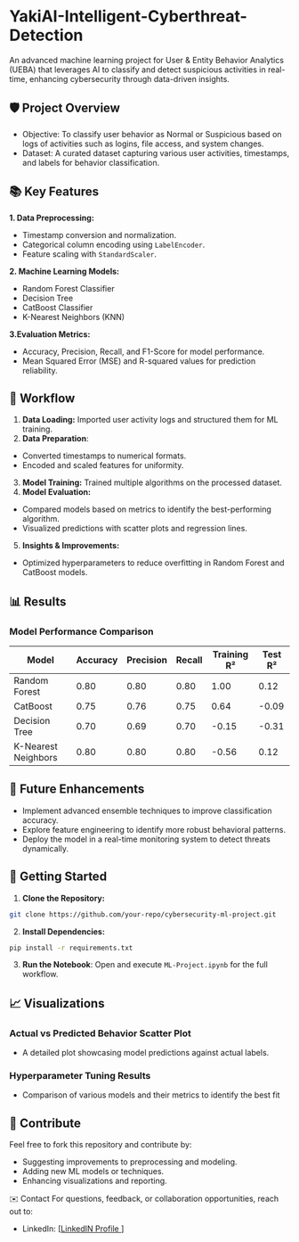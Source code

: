 # YakiAI-Intelligent-Cyberthreat-Detection
An advanced machine learning project for User &amp; Entity Behavior Analytics (UEBA) that leverages AI to classify and detect suspicious activities in real-time, enhancing cybersecurity through data-driven insights.

## 🛡️ Project Overview
- Objective: To classify user behavior as Normal or Suspicious based on logs of activities such as logins, file access, and system changes.
- Dataset: A curated dataset capturing various user activities, timestamps, and labels for behavior classification.

## 📚 Key Features
**1. Data Preprocessing:**

  - Timestamp conversion and normalization.
  - Categorical column encoding using `LabelEncoder`.
  - Feature scaling with `StandardScaler`.

**2. Machine Learning Models:**

  - Random Forest Classifier
  - Decision Tree
  - CatBoost Classifier
  - K-Nearest Neighbors (KNN)


**3.Evaluation Metrics:**

  - Accuracy, Precision, Recall, and F1-Score for model performance.
  - Mean Squared Error (MSE) and R-squared values for prediction reliability.

## 🚀 Workflow
1. **Data Loading:** Imported user activity logs and structured them for ML training.
2. **Data Preparation**:
  - Converted timestamps to numerical formats.
  - Encoded and scaled features for uniformity.
3. **Model Training:** Trained multiple algorithms on the processed dataset.
4. **Model Evaluation:**
  - Compared models based on metrics to identify the best-performing algorithm.
  - Visualized predictions with scatter plots and regression lines.
5. **Insights & Improvements:**
  - Optimized hyperparameters to reduce overfitting in Random Forest and CatBoost models.





## 📊 Results

### Model Performance Comparison
| Model                  | Accuracy | Precision | Recall | Training R² | Test R² |
|------------------------|----------|-----------|--------|-------------|---------|
| Random Forest          | 0.80     | 0.80      | 0.80   | 1.00        | 0.12    |
| CatBoost               | 0.75     | 0.76      | 0.75   | 0.64        | -0.09   |
| Decision Tree          | 0.70     | 0.69      | 0.70   | -0.15       | -0.31   |
| K-Nearest Neighbors    | 0.80     | 0.80      | 0.80   | -0.56       | 0.12    |

## 🔮 Future Enhancements
  - Implement advanced ensemble techniques to improve classification accuracy.
  - Explore feature engineering to identify more robust behavioral patterns.
  - Deploy the model in a real-time monitoring system to detect threats dynamically.

## 🔗 Getting Started
1. **Clone the Repository:**

```bash
git clone https://github.com/your-repo/cybersecurity-ml-project.git
```

2. **Install Dependencies:**

```bash
pip install -r requirements.txt
````

3. **Run the Notebook**: Open and execute `ML-Project.ipynb` for the full workflow.

## 📈 Visualizations
### Actual vs Predicted Behavior Scatter Plot
  - A detailed plot showcasing model predictions against actual labels.
### Hyperparameter Tuning Results
  - Comparison of various models and their metrics to identify the best fit

##  🤝 Contribute
Feel free to fork this repository and contribute by:

  - Suggesting improvements to preprocessing and modeling.
  - Adding new ML models or techniques.
  - Enhancing visualizations and reporting.

✉️ Contact
For questions, feedback, or collaboration opportunities, reach out to:
  
  - LinkedIn: [[LinkedIN Profile ](https://www.linkedin.com/in/sodunke-olasunkanmi/)]
